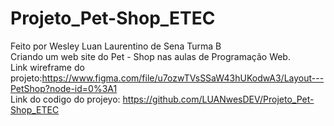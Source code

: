 # Projeto_Pet-Shop_ETEC

Feito por Wesley Luan Laurentino de Sena  Turma B <br>
Criando um web site do Pet - Shop nas aulas de Programação Web.<br>
Link wireframe do projeto:https://www.figma.com/file/u7ozwTVsSSaW43hUKodwA3/Layout---PetShop?node-id=0%3A1 <br>
Link do codigo do projeyo: https://github.com/LUANwesDEV/Projeto_Pet-Shop_ETEC
